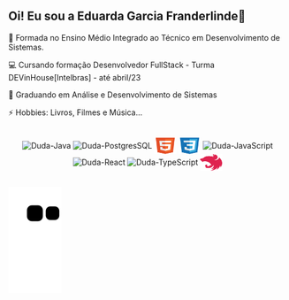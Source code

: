 ## Oi! Eu sou a Eduarda Garcia Franderlinde👋

👯 Formada no Ensino Médio Integrado ao Técnico em Desenvolvimento de Sistemas.

💻 Cursando formação Desenvolvedor FullStack - Turma DEVinHouse[Intelbras] - até abril/23

🌱 Graduando em Análise e Desenvolvimento de Sistemas

⚡ Hobbies: Livros, Filmes e Música...


<div style="display: inline_block" align="center"><br>
  <img align="center" alt="Duda-Java" height="30" width="40" src="https://cdn.jsdelivr.net/gh/devicons/devicon/icons/java/java-original.svg">
  <img align="center" alt="Duda-PostgresSQL" height="30" width="40" src="https://cdn.jsdelivr.net/gh/devicons/devicon/icons/postgresql/postgresql-original.svg">
  <img align="center" alt="Duda-HTML" height="30" width="40" src="https://raw.githubusercontent.com/devicons/devicon/master/icons/html5/html5-original.svg">
  <img align="center" alt="Duda-CSS" height="30" width="40" src="https://raw.githubusercontent.com/devicons/devicon/master/icons/css3/css3-original.svg">
  <img align="center" alt="Duda-JavaScript" height="30" width="40" src="https://cdn.jsdelivr.net/gh/devicons/devicon/icons/javascript/javascript-original.svg">
  <img align="center" alt="Duda-React" height="30" width="40" src="https://cdn.jsdelivr.net/gh/devicons/devicon/icons/react/react-original.svg">
  <img align="center" alt="Duda-TypeScript" height="30" width="40" src="https://cdn.jsdelivr.net/gh/devicons/devicon/icons/typescript/typescript-original.svg">
  <img align="center" alt="Duda-NestJS" height="30" width="40" src="https://github.com/devicons/devicon/blob/v2.16.0/icons/nestjs/nestjs-original.svg">
  
</div>

##

 ![Snake animation](https://github.com/DudaFranderlinde/DudaFranderlinde/blob/output/github-contribution-grid-snake.svg)
